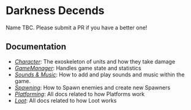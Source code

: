# Darkness Decends

Name TBC. Please submit a PR if you have a better one!

## Documentation

* [*Character*](Docs/Character.md): The exoskeleton of units and how they take damage
* [*GameManager*](Docs/GameManager.md): Handles game state and statistics
* [*Sounds & Music*](Docs/SoundsMusic.md): How to add and play sounds and music within the game.
* [*Spawning*](Docs/Spawning.md): How to Spawn enemies and create new Spawners
* [*Platforming*](Docs/Platforming.md): All docs related to how Platforms work
* [*Loot*](Docs/Loot.md): All docs related to how Loot works